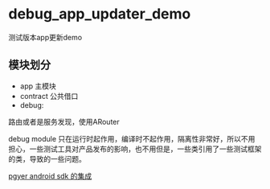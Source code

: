 # debug_app_updater_demo
测试版本app更新demo


## 模块划分
* app 主模块
* contract 公共借口
* debug:

路由或者是服务发现，使用ARouter

debug module 只在运行时起作用，编译时不起作用，隔离性非常好，所以不用担心，一些测试工具对产品发布的影响，也不用但是，一些类引用了一些测试框架的类，导致的一些问题。

[pgyer android sdk 的集成](https://www.pgyer.com/doc/view/sdk_android_guide)